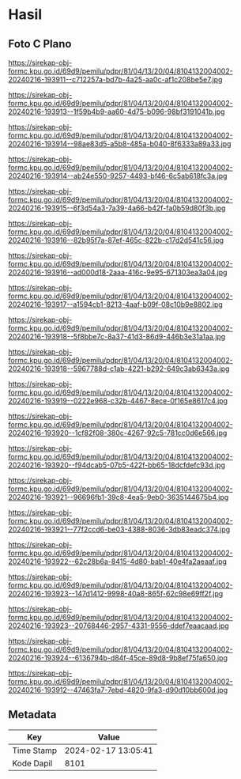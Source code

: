 # Hasil

## Foto C Plano

https://sirekap-obj-formc.kpu.go.id/69d9/pemilu/pdpr/81/04/13/20/04/8104132004002-20240216-193911--c712257a-bd7b-4a25-aa0c-af1c208be5e7.jpg

https://sirekap-obj-formc.kpu.go.id/69d9/pemilu/pdpr/81/04/13/20/04/8104132004002-20240216-193913--1f59b4b9-aa60-4d75-b096-98bf3191041b.jpg

https://sirekap-obj-formc.kpu.go.id/69d9/pemilu/pdpr/81/04/13/20/04/8104132004002-20240216-193914--98ae83d5-a5b8-485a-b040-8f6333a89a33.jpg

https://sirekap-obj-formc.kpu.go.id/69d9/pemilu/pdpr/81/04/13/20/04/8104132004002-20240216-193914--ab24e550-9257-4493-bf46-6c5ab618fc3a.jpg

https://sirekap-obj-formc.kpu.go.id/69d9/pemilu/pdpr/81/04/13/20/04/8104132004002-20240216-193915--6f3d54a3-7a39-4a66-b42f-fa0b59d80f3b.jpg

https://sirekap-obj-formc.kpu.go.id/69d9/pemilu/pdpr/81/04/13/20/04/8104132004002-20240216-193916--82b95f7a-87ef-465c-822b-c17d2d541c56.jpg

https://sirekap-obj-formc.kpu.go.id/69d9/pemilu/pdpr/81/04/13/20/04/8104132004002-20240216-193916--ad000d18-2aaa-416c-9e95-671303ea3a04.jpg

https://sirekap-obj-formc.kpu.go.id/69d9/pemilu/pdpr/81/04/13/20/04/8104132004002-20240216-193917--a1594cb1-8213-4aaf-b09f-08c10b9e8802.jpg

https://sirekap-obj-formc.kpu.go.id/69d9/pemilu/pdpr/81/04/13/20/04/8104132004002-20240216-193918--5f8bbe7c-8a37-41d3-86d9-446b3e31a1aa.jpg

https://sirekap-obj-formc.kpu.go.id/69d9/pemilu/pdpr/81/04/13/20/04/8104132004002-20240216-193918--5967788d-c1ab-4221-b292-649c3ab6343a.jpg

https://sirekap-obj-formc.kpu.go.id/69d9/pemilu/pdpr/81/04/13/20/04/8104132004002-20240216-193919--0222e968-c32b-4467-8ece-0f165e8617c4.jpg

https://sirekap-obj-formc.kpu.go.id/69d9/pemilu/pdpr/81/04/13/20/04/8104132004002-20240216-193920--1cf82f08-380c-4267-92c5-781cc0d6e566.jpg

https://sirekap-obj-formc.kpu.go.id/69d9/pemilu/pdpr/81/04/13/20/04/8104132004002-20240216-193920--f94dcab5-07b5-422f-bb65-18dcfdefc93d.jpg

https://sirekap-obj-formc.kpu.go.id/69d9/pemilu/pdpr/81/04/13/20/04/8104132004002-20240216-193921--96696fb1-39c8-4ea5-9eb0-3635144675b4.jpg

https://sirekap-obj-formc.kpu.go.id/69d9/pemilu/pdpr/81/04/13/20/04/8104132004002-20240216-193921--77f2ccd6-be03-4388-8036-3db83eadc374.jpg

https://sirekap-obj-formc.kpu.go.id/69d9/pemilu/pdpr/81/04/13/20/04/8104132004002-20240216-193922--62c28b6a-8415-4d80-bab1-40e4fa2aeaaf.jpg

https://sirekap-obj-formc.kpu.go.id/69d9/pemilu/pdpr/81/04/13/20/04/8104132004002-20240216-193923--147d1412-9998-40a8-865f-62c98e69ff2f.jpg

https://sirekap-obj-formc.kpu.go.id/69d9/pemilu/pdpr/81/04/13/20/04/8104132004002-20240216-193923--20768446-2957-4331-9556-ddef7eaacaad.jpg

https://sirekap-obj-formc.kpu.go.id/69d9/pemilu/pdpr/81/04/13/20/04/8104132004002-20240216-193924--6136794b-d84f-45ce-89d8-9b8ef75fa650.jpg

https://sirekap-obj-formc.kpu.go.id/69d9/pemilu/pdpr/81/04/13/20/04/8104132004002-20240216-193912--47463fa7-7ebd-4820-9fa3-d90d10bb600d.jpg


## Metadata

| Key        | Value               |
| ---------- | ------------------- |
| Time Stamp | 2024-02-17 13:05:41 |
| Kode Dapil | 8101                |




